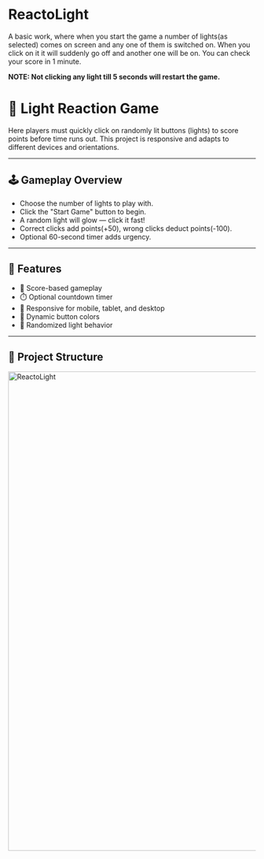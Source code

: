 # ReactoLight
A basic work, where when you start the game a number of lights(as selected) comes on screen and any one of them is switched on. When you click on it it will suddenly go off and another one will be on. You can check your score in 1 minute.

**NOTE: Not clicking any light till 5 seconds will restart the game.**

# 🔦 Light Reaction Game

Here players must quickly click on randomly lit buttons (lights) to score points before time runs out. This project is responsive and adapts to different devices and orientations.

---

## 🕹️ Gameplay Overview

- Choose the number of lights to play with.
- Click the "Start Game" button to begin.
- A random light will glow — click it fast!
- Correct clicks add points(+50), wrong clicks deduct points(-100).
- Optional 60-second timer adds urgency.

---

## 🚀 Features

- 🎯 Score-based gameplay
- ⏱️ Optional countdown timer
- 📱 Responsive for mobile, tablet, and desktop
- 🌈 Dynamic button colors
- 🔀 Randomized light behavior

---

## 📁 Project Structure
<img width="1920" height="973" alt="ReactoLight" src="https://github.com/user-attachments/assets/16038dce-87d2-4c88-af86-ef550c451c2b" />


